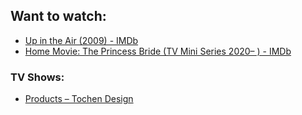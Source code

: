 ## Want to watch:
- [Up in the Air (2009) - IMDb](https://www.imdb.com/title/tt1193138/)
- [Home Movie: The Princess Bride (TV Mini Series 2020– ) - IMDb](https://www.imdb.com/title/tt12597800/)

### TV Shows:
- [Products – Tochen Design](https://tochendesign.com/pages/products)